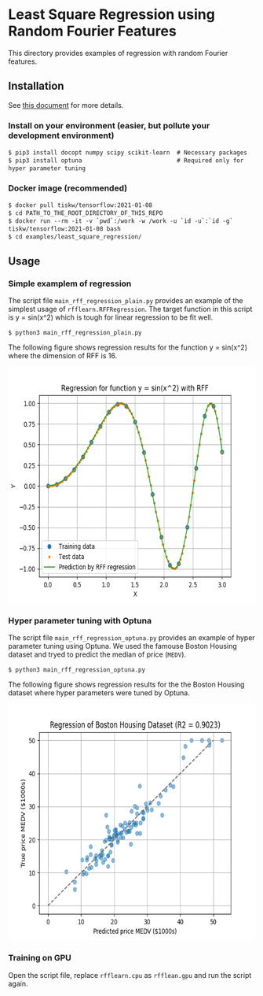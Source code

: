 # Least Square Regression using Random Fourier Features

This directory provides examples of regression with random Fourier features.


## Installation

See [this document](https://tiskw.gitbook.io/rfflearn/tutorial#setting-up) for more details.

### Install on your environment (easier, but pollute your development environment)

```console
$ pip3 install docopt numpy scipy scikit-learn  # Necessary packages
$ pip3 install optuna                           # Required only for hyper parameter tuning
```

### Docker image (recommended)

```console
$ docker pull tiskw/tensorflow:2021-01-08
$ cd PATH_TO_THE_ROOT_DIRECTORY_OF_THIS_REPO
$ docker run --rm -it -v `pwd`:/work -w /work -u `id -u`:`id -g` tiskw/tensorflow:2021-01-08 bash
$ cd examples/least_square_regression/
```


## Usage

### Simple examplem of regression

The script file `main_rff_regression_plain.py` provides an example of the simplest usage of `rfflearn.RFFRegression`.
The target function in this script is y = sin(x^2) which is tough for linear regression to be fit well.

```console
$ python3 main_rff_regression_plain.py
```

The following figure shows regression results for the function y = sin(x^2) where the dimension of RFF is 16.

<div align="center">
  <img src="./figure_rff_regression_plain.png" width="640" height="480" alt="Regression results for function y = sin(x^2) with RFF" />
</div>

### Hyper parameter tuning with Optuna

The script file `main_rff_regression_optuna.py` provides an example of hyper parameter tuning using Optuna.
We used the famouse Boston Housing dataset and tryed to predict the median of price (`MEDV`).

```console
$ python3 main_rff_regression_optuna.py
```

The following figure shows regression results for the the Boston Housing dataset where hyper parameters were tuned by Optuna.

<div align="center">
  <img src="./figure_rff_regression_optuna.png" width="640" height="480" alt="Regression results for the Boston Housing dataset with RFF" />
</div>

### Training on GPU

Open the script file, replace `rfflearn.cpu` as `rfflean.gpu` and run the script again.

